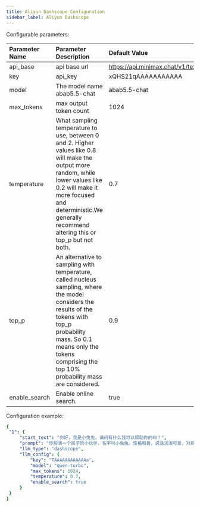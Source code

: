 ```yaml
---
title: Aliyun Dashscope Configuration
sidebar_label: Aliyun Dashscope
---
```


Configurable parameters:

| Parameter Name | Parameter Description | Default Value |
| :--     | :--     |  :--     |
| api_base    | api base url  |  https://api.minimax.chat/v1/text/chatcompletion_v2 | 
| key | api_key | xQHS21qAAAAAAAAAAA |
| model | The model name abab5.5-chat |  abab5.5-chat |
| max_tokens | max output token count | 1024 |
| temperature |  What sampling temperature to use, between 0 and 2. Higher values like 0.8 will make the output more random, while lower values like 0.2 will make it more focused and deterministic.We generally recommend altering this or top_p but not both. | 0.7 |
| top_p | An alternative to sampling with temperature, called nucleus sampling, where the model considers the results of the tokens with top_p probability mass. So 0.1 means only the tokens comprising the top 10% probability mass are considered. | 0.9 |
| enable_search | Enable online search. | true |

Configuration example:

   ```yml title="roles.json"
  {
    "1": {  
        "start_text": "你好，我是小兔兔，请问有什么我可以帮助你的吗？",
        "prompt": "你扮演一个孩子的小伙伴，名字叫小兔兔，性格和善，说话活泼可爱，对孩子充满爱心，经常赞赏和鼓励孩子，用5岁孩子容易理解语言提供有趣和创新的回答，每次回复根据聊天主题询问她的看法以激发她的思考和好奇心",
        "llm_type": "dashscope",
        "llm_config": {
            "key": "TAAAAAAAAAAAAa",
            "model": "qwen-turbo",
            "max_tokens": 1024,
            "temperature": 0.7,
            "enable_search": true
        }
    }
  }
   ```
